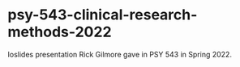 # psy-543-clinical-research-methods-2022

Ioslides presentation Rick Gilmore gave in PSY 543 in Spring 2022.
